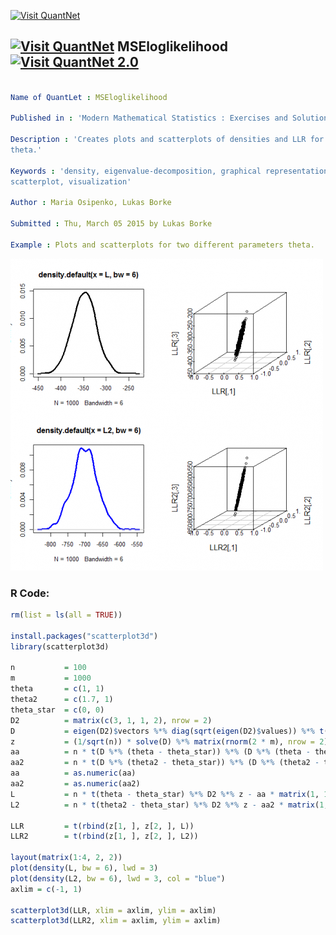 
[<img src="https://github.com/QuantLet/Styleguide-and-FAQ/blob/master/pictures/banner.png" width="880" alt="Visit QuantNet">](http://quantlet.de/index.php?p=info)

## [<img src="https://github.com/QuantLet/Styleguide-and-Validation-procedure/blob/master/pictures/qloqo.png" alt="Visit QuantNet">](http://quantlet.de/) **MSEloglikelihood** [<img src="https://github.com/QuantLet/Styleguide-and-Validation-procedure/blob/master/pictures/QN2.png" width="60" alt="Visit QuantNet 2.0">](http://quantlet.de/d3/ia)

```yaml

Name of QuantLet : MSEloglikelihood

Published in : 'Modern Mathematical Statistics : Exercises and Solutions'

Description : 'Creates plots and scatterplots of densities and LLR for two different parameters
theta.'

Keywords : 'density, eigenvalue-decomposition, graphical representation, kernel, log-likelihood,
scatterplot, visualization'

Author : Maria Osipenko, Lukas Borke

Submitted : Thu, March 05 2015 by Lukas Borke

Example : Plots and scatterplots for two different parameters theta.

```

![Picture1](plot.png)


### R Code:
```r
rm(list = ls(all = TRUE))

install.packages("scatterplot3d")
library(scatterplot3d)

n			= 100
m			= 1000
theta		= c(1, 1)
theta2		= c(1.7, 1)
theta_star	= c(0, 0)
D2			= matrix(c(3, 1, 1, 2), nrow = 2)
D			= eigen(D2)$vectors %*% diag(sqrt(eigen(D2)$values)) %*% t(eigen(D2)$vectors)
z			= (1/sqrt(n)) * solve(D) %*% matrix(rnorm(2 * m), nrow = 2)
aa			= n * t(D %*% (theta - theta_star)) %*% (D %*% (theta - theta_star))
aa2			= n * t(D %*% (theta2 - theta_star)) %*% (D %*% (theta2 - theta_star))
aa			= as.numeric(aa)
aa2			= as.numeric(aa2)
L			= n * t(theta - theta_star) %*% D2 %*% z - aa * matrix(1, 1, m)/2
L2			= n * t(theta2 - theta_star) %*% D2 %*% z - aa2 * matrix(1, 1, m)/2

LLR			= t(rbind(z[1, ], z[2, ], L))
LLR2		= t(rbind(z[1, ], z[2, ], L2))

layout(matrix(1:4, 2, 2))
plot(density(L, bw = 6), lwd = 3)
plot(density(L2, bw = 6), lwd = 3, col = "blue")
axlim = c(-1, 1)

scatterplot3d(LLR, xlim = axlim, ylim = axlim)
scatterplot3d(LLR2, xlim = axlim, ylim = axlim) 

```
